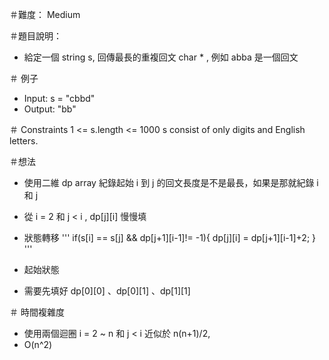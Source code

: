 ＃難度： Medium

＃題目說明： 
- 給定一個 string s, 回傳最長的重複回文 char * , 例如 abba 是一個回文

＃ 例子
- Input: s = "cbbd"
- Output: "bb"

＃ Constraints
1 <= s.length <= 1000
s consist of only digits and English letters.



＃想法
- 使用二維 dp array 紀錄起始  i 到 j 的回文長度是不是最長，如果是那就紀錄 i 和 j 
- 從	 i = 2 和  j < i , dp[j][i] 慢慢填   

- 狀態轉移
'''
if(s[i] == s[j] && dp[j+1][i-1]!= -1){
   dp[j][i] = dp[j+1][i-1]+2;
} 
''' 
- 起始狀態 
- 需要先填好 dp[0][0] 、dp[0][1] 、dp[1][1]   

＃ 時間複雜度
- 使用兩個迴圈 i = 2 ~ n 和 j < i 近似於  n(n+1)/2, 
- O(n^2)



    


 


